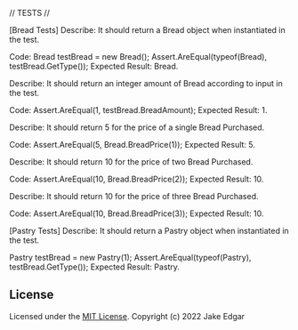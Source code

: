 // TESTS //

[Bread Tests]
Describe: It should return a Bread object when instantiated in the test.

Code: 
Bread testBread = new Bread();
Assert.AreEqual(typeof(Bread), testBread.GetType());
Expected Result: Bread.

Describe: It should return an integer amount of Bread according to input in the test.

Code:
Assert.AreEqual(1, testBread.BreadAmount);
Expected Result: 1.

Describe: It should return 5 for the price of a single Bread Purchased.

Code: 
Assert.AreEqual(5, Bread.BreadPrice(1));
Expected Result: 5.

Describe: It should return 10 for the price of two Bread Purchased.

Code: 
Assert.AreEqual(10, Bread.BreadPrice(2));
Expected Result: 10.

Describe: It should return 10 for the price of three Bread Purchased.

Code: 
Assert.AreEqual(10, Bread.BreadPrice(3));
Expected Result: 10.



[Pastry Tests]
Describe: It should return a Pastry object when instantiated in the test.

Pastry testBread = new Pastry(1);
Assert.AreEqual(typeof(Pastry), testBread.GetType());
Expected Result: Pastry.




## License

Licensed under the [MIT License](LICENSE).
Copyright (c) 2022 Jake Edgar
